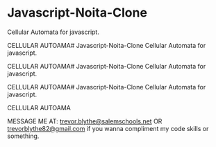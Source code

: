 # Javascript-Noita-Clone
Cellular Automata for javascript. 



CELLULAR AUTOAMA# Javascript-Noita-Clone
Cellular Automata for javascript. 



CELLULAR AUTOAMA# Javascript-Noita-Clone
Cellular Automata for javascript. 



CELLULAR AUTOAMA# Javascript-Noita-Clone
Cellular Automata for javascript. 



CELLULAR AUTOAMA



MESSAGE ME AT: trevor.blythe@salemschools.net OR trevorblythe82@gmail.com if you wanna compliment my code skills or something.
